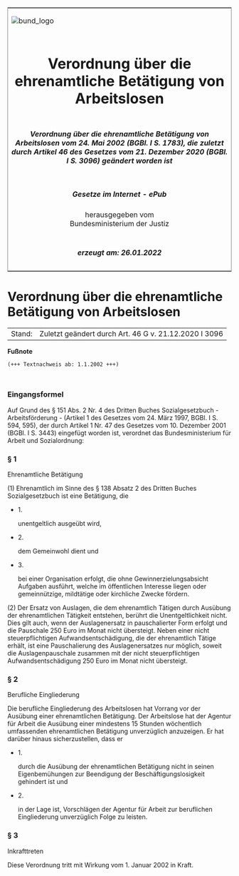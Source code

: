 <span id="DECKBLATT.html"></span>

<table border="0" frame="border" width="100%">

<tr valign="top">

<td align="left">

![bund\_logo](BfJ_2021_Web_de_de.gif)

</td>

<td align="right">

 

</td>

</tr>

<tr align="center" valign="middle">

<td colspan="2">

# Verordnung über die ehrenamtliche Betätigung von Arbeitslosen

</td>

</tr>

<tr align="center" valign="middle">

<td colspan="2">

##### Verordnung über die ehrenamtliche Betätigung von Arbeitslosen vom 24. Mai 2002 (BGBl. I S. 1783), die zuletzt durch Artikel 46 des Gesetzes vom 21. Dezember 2020 (BGBl. I S. 3096) geändert worden ist

</td>

</tr>

<tr align="center" valign="middle">

<td colspan="2">

  
  

##### Gesetze im Internet - ePub  
  
herausgegeben vom  
Bundesministerium der Justiz

</td>

</tr>

<tr align="center" valign="bottom">

<td colspan="2">

  
  

##### erzeugt am: 26.01.2022

</td>

</tr>

</table>

<span id="BJNR178300002.html"></span>

# Verordnung über die ehrenamtliche Betätigung von Arbeitslosen

<div>

<div class="jnhtml">

|        |                                                       |
| ------ | ----------------------------------------------------- |
| Stand: | Zuletzt geändert durch Art. 46 G v. 21.12.2020 I 3096 |

</div>

</div>

<div>

  
**Fußnote**

<div class="jnhtml">

<div>

<div class="jurAbsatz">

  

``` 
(+++ Textnachweis ab: 1.1.2002 +++)

 
```

</div>

</div>

</div>

</div>

<span id="BJNR178300002BJNE000000000.html"></span>

### Eingangsformel  

<div>

<div class="jnhtml">

<div>

<div class="jurAbsatz">

Auf Grund des § 151 Abs. 2 Nr. 4 des Dritten Buches Sozialgesetzbuch -
Arbeitsförderung - (Artikel 1 des Gesetzes vom 24. März 1997, BGBl. I S.
594, 595), der durch Artikel 1 Nr. 47 des Gesetzes vom 10. Dezember 2001
(BGBl. I S. 3443) eingefügt worden ist, verordnet das Bundesministerium
für Arbeit und Sozialordnung:

</div>

</div>

</div>

</div>

<span id="BJNR178300002BJNE000104126.html"></span>

### § 1  
Ehrenamtliche Betätigung

<div>

<div class="jnhtml">

<div>

<div class="jurAbsatz">

(1) Ehrenamtlich im Sinne des § 138 Absatz 2 des Dritten Buches
Sozialgesetzbuch ist eine Betätigung, die

  - 1\.
    
    <div style="">
    
    unentgeltlich ausgeübt wird,
    
    </div>

  - 2\.
    
    <div style="">
    
    dem Gemeinwohl dient und
    
    </div>

  - 3\.
    
    <div style="">
    
    bei einer Organisation erfolgt, die ohne Gewinnerzielungsabsicht
    Aufgaben ausführt, welche im öffentlichen Interesse liegen oder
    gemeinnützige, mildtätige oder kirchliche Zwecke fördern.
    
    </div>

</div>

<div class="jurAbsatz">

(2) Der Ersatz von Auslagen, die dem ehrenamtlich Tätigen durch Ausübung
der ehrenamtlichen Tätigkeit entstehen, berührt die Unentgeltlichkeit
nicht. Dies gilt auch, wenn der Auslagenersatz in pauschalierter Form
erfolgt und die Pauschale 250 Euro im Monat nicht übersteigt. Neben
einer nicht steuerpflichtigen Aufwandsentschädigung, die der
ehrenamtlich Tätige erhält, ist eine Pauschalierung des Auslagenersatzes
nur möglich, soweit die Auslagenpauschale zusammen mit der nicht
steuerpflichtigen Aufwandsentschädigung 250 Euro im Monat nicht
übersteigt.

</div>

</div>

</div>

</div>

<span id="BJNR178300002BJNE000201308.html"></span>

### § 2  
Berufliche Eingliederung

<div>

<div class="jnhtml">

<div>

<div class="jurAbsatz">

Die berufliche Eingliederung des Arbeitslosen hat Vorrang vor der
Ausübung einer ehrenamtlichen Betätigung. Der Arbeitslose hat der
Agentur für Arbeit die Ausübung einer mindestens 15 Stunden wöchentlich
umfassenden ehrenamtlichen Betätigung unverzüglich anzuzeigen. Er hat
darüber hinaus sicherzustellen, dass er

  - 1\.
    
    <div style="">
    
    durch die Ausübung der ehrenamtlichen Betätigung nicht in seinen
    Eigenbemühungen zur Beendigung der Beschäftigungslosigkeit gehindert
    ist und
    
    </div>

  - 2\.
    
    <div style="">
    
    in der Lage ist, Vorschlägen der Agentur für Arbeit zur beruflichen
    Eingliederung unverzüglich Folge zu leisten.
    
    </div>

</div>

</div>

</div>

</div>

<span id="BJNR178300002BJNE000300000.html"></span>

### § 3  
Inkrafttreten

<div>

<div class="jnhtml">

<div>

<div class="jurAbsatz">

Diese Verordnung tritt mit Wirkung vom 1. Januar 2002 in Kraft.

</div>

</div>

</div>

</div>
